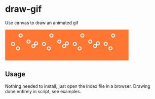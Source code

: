 
# draw-gif

Use canvas to draw an animated gif

![Example Gif](https://github.com/jane-fox/draw-gif/blob/master/gifs/spinny-dots.gif) 



## Usage

Nothing needed to install, just open the index file in a browser. Drawing done entirely in script, see examples.
